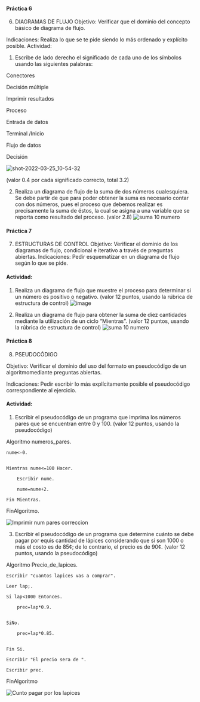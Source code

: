 #### Práctica 6
6. DIAGRAMAS DE FLUJO
Objetivo: Verificar que el dominio del concepto básico de diagrama de flujo.

Indicaciones: Realiza lo que se te pide siendo lo más ordenado y explícito posible.
Actividad:

  1. Escribe de lado derecho el significado de cada uno de los símbolos usando las
  siguientes palabras: 
  
  Conectores
  
  Decisión múltiple
  
  Imprimir resultados
  
  Proceso
  
  Entrada de datos
  
  Terminal /Inicio
  
  Flujo de datos
  
  Decisión
  
 
![shot-2022-03-25_10-54-32](https://user-images.githubusercontent.com/101900664/160166233-5a95337d-7e39-44e9-bdf2-bd8503eacefd.jpg)

  
  (valor 0.4 por cada significado correcto, total 3.2)
  
   2. Realiza un diagrama de flujo de la suma de dos números cualesquiera. Se debe partir de que para poder obtener la suma es necesario contar con dos números, pues el
    proceso que debemos realizar es precisamente la suma de éstos, la cual se asigna a una variable que se reporta como resultado del proceso. (valor 2.8)
![suma 10 numero](https://user-images.githubusercontent.com/101900664/160166806-830b8f27-149e-4434-a693-130393594dc8.png)
    
    
    
 #### Práctica 7
7. ESTRUCTURAS DE CONTROL
Objetivo: Verificar el dominio de los diagramas de flujo, condicional e iterativo a través de preguntas abiertas.
Indicaciones: Pedir esquematizar en un diagrama de flujo según lo que se pide.
#### Actividad:
  1. Realiza un diagrama de flujo que muestre el proceso para determinar si un número es positivo o negativo. (valor 12 puntos, usando la rúbrica de estructura de control)
![image](https://user-images.githubusercontent.com/101900664/160167490-4a3d481f-045c-42ad-923c-f395cf0ce0a4.png)



  3. Realiza un diagrama de flujo para obtener la suma de diez cantidades mediante la utilización de un ciclo “Mientras”. (valor 12 puntos, usando la rúbrica de estructura de
control)
![suma 10 numero](https://user-images.githubusercontent.com/101900664/160167649-3996c9da-2c38-4d07-a6ec-a1fa00b74efd.png)



#### Práctica 8
8. PSEUDOCÓDIGO

Objetivo: Verificar el dominio del uso del formato en pseudocódigo de un algoritmomediante preguntas abiertas.

Indicaciones: Pedir escribir lo más explícitamente posible el pseudocódigo correspondiente al ejercicio.

#### Actividad:

  1. Escribir el pseudocódigo de un programa que imprima los números pares que se encuentran entre 0 y 100. (valor 12 puntos, usando la pseudocódigo)




Algoritmo numeros_pares.


	nume<-0.
  
 
	Mientras nume<=100 Hacer.
  
		Escribir nume.
    
		nume=nume+2.
    
	Fin Mientras.
  
  
  
	
FinAlgoritmo.




![Imprimir num pares correccion](https://user-images.githubusercontent.com/101900664/160171303-cdc24eb2-44b0-4f3b-8cb9-bf60e9f3b9c0.png)




  3. Escribir el pseudocódigo de un programa que determine cuánto se debe pagar por equis cantidad de lápices considerando que si son 1000 o más el costo es de 85¢; de lo
contrario, el precio es de 90¢. (valor 12 puntos, usando la pseudocódigo)




Algoritmo Precio_de_lapices.


	
	Escribir "cuantos lapices vas a comprar".
  
	Leer lap;.
	
	Si lap<1000 Entonces.
  
		prec=lap*0.9.
    
		
	SiNo.
  
		prec=lap*0.85.
    
		
	Fin Si.
  
	Escribir "El precio sera de ".
  
	Escribir prec.
  
  
  
FinAlgoritmo





![Cunto pagar por los lapices](https://user-images.githubusercontent.com/101900664/160170432-443467c7-d5b1-4078-9a73-2f8e7234d170.png)







